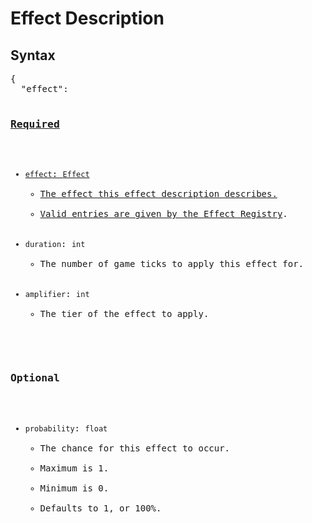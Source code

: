 # Effect Description

## Syntax

<pre class="styledpre">
{
  "effect": <a href="./../registries/effectregistry>Effect</a>,
  "duration": int,
  "amplifier": int,
  "probability": float
}
</pre>

### Required

* `effect`: `Effect`
    * The effect this effect description describes.
    * Valid entries are given by the [Effect Registry](./../registries/effectregistry).
* `duration`: `int`
    * The number of game ticks to apply this effect for.
* `amplifier`: `int`
    * The tier of the effect to apply.

### Optional
* `probability`: `float`
    * The chance for this effect to occur.
    * Maximum is 1.
    * Minimum is 0.
    * Defaults to 1, or 100%.
